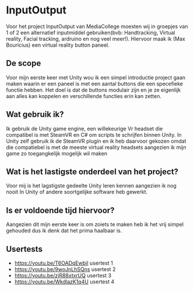# InputOutput 
Voor het project InputOutput van MediaCollege moesten wij in groepjes van 1 of 2 een alternatief inputmiddel gebruiken(bvb: Handtracking, Virtual reality, Facial tracking, ardruino en nog veel meer!).
Hiervoor maak ik (Max Bouricius) een virtual reality button paneel.

## De scope
Voor mijn eerste keer met Unity wou ik een simpel introductie project gaan maken waarin er een paneel is met een aantal buttons die een specefieke functie hebben.
Het doel is dat de buttons modulair zijn en je ze eigenlijk aan alles kan koppelen en verschillende functies erin kan zetten.

## Wat gebruik ik?
Ik gebruik de Unity game engine, een willekeurige Vr headset die compatibel is met SteamVR en C# om scripts te schrijfen binnen Unity.
In Unity zelf gebruik ik de SteamVR plugin en ik heb daarvoor gekozen omdat die compatiebel is met de meeste virtual reality headsets aangezien ik mijn game zo toegangkelijk mogelijk wil maken

## Wat is het lastigste onderdeel van het project?
Voor mij is het lagstigste gedeelte Unity leren kennen aangezien ik nog nooit In Unity of andere soortgelijke software heb gewerkt.

## Is er voldoende tijd hiervoor?
Aangezien dit mijn eerste keer is om zoiets te maken heb ik het vrij simpel gehouded dus ik denk dat het prima haalbaar is.


## Usertests

* https://youtu.be/T6OADqEwbjI usertest 1
* https://youtu.be/9woJnLhSQns usertest 2
* https://youtu.be/zjR88xtxrUQ usertest 3
* https://youtu.be/WkdlazK1q4U usertest 4
